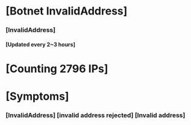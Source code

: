 # [Botnet InvalidAddress]
### [InvalidAddress]
#### [Updated every 2~3 hours]

# [Counting 2796 IPs]

# [Symptoms] 
###   [InvalidAddress] [invalid address rejected] [Invalid address]
